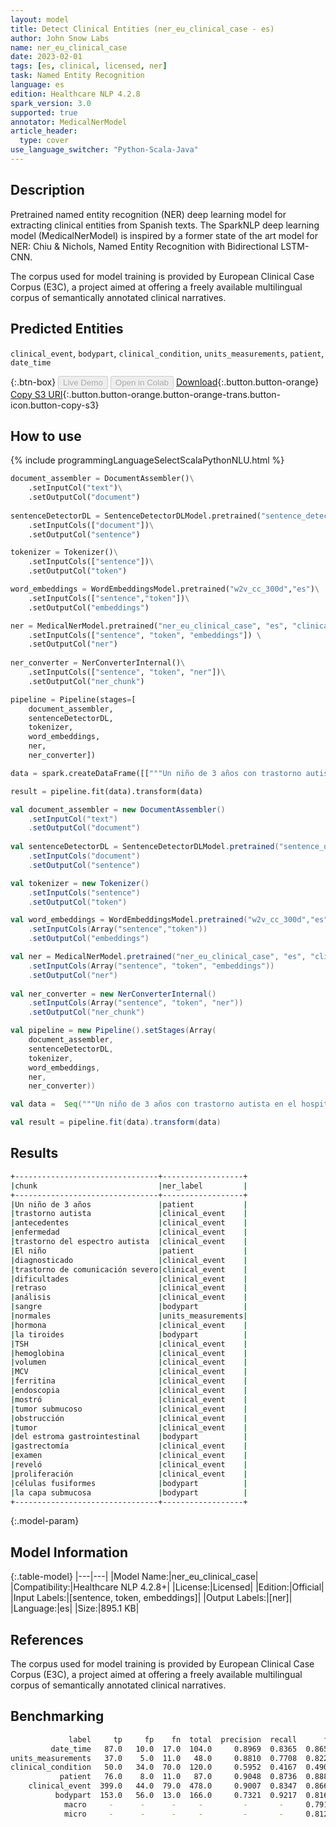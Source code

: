 ```yaml
---
layout: model
title: Detect Clinical Entities (ner_eu_clinical_case - es)
author: John Snow Labs
name: ner_eu_clinical_case
date: 2023-02-01
tags: [es, clinical, licensed, ner]
task: Named Entity Recognition
language: es
edition: Healthcare NLP 4.2.8
spark_version: 3.0
supported: true
annotator: MedicalNerModel
article_header:
  type: cover
use_language_switcher: "Python-Scala-Java"
---
```


## Description

Pretrained named entity recognition (NER) deep learning model for extracting clinical entities from Spanish texts. The SparkNLP deep learning model (MedicalNerModel) is inspired by a former state of the art model for NER: Chiu & Nichols, Named Entity Recognition with Bidirectional LSTM-CNN.

The corpus used for model training is provided by European Clinical Case Corpus (E3C), a project aimed at offering a freely available multilingual corpus of semantically annotated clinical narratives.

## Predicted Entities

`clinical_event`, `bodypart`, `clinical_condition`, `units_measurements`, `patient`, `date_time`

{:.btn-box}
<button class="button button-orange" disabled>Live Demo</button>
<button class="button button-orange" disabled>Open in Colab</button>
[Download](https://s3.amazonaws.com/auxdata.johnsnowlabs.com/clinical/models/ner_eu_clinical_case_es_4.2.8_3.0_1675285093855.zip){:.button.button-orange}
[Copy S3 URI](s3://auxdata.johnsnowlabs.com/clinical/models/ner_eu_clinical_case_es_4.2.8_3.0_1675285093855.zip){:.button.button-orange.button-orange-trans.button-icon.button-copy-s3}

## How to use



<div class="tabs-box" markdown="1">
{% include programmingLanguageSelectScalaPythonNLU.html %}

```python
document_assembler = DocumentAssembler()\
	.setInputCol("text")\
	.setOutputCol("document")
 
sentenceDetectorDL = SentenceDetectorDLModel.pretrained("sentence_detector_dl", "xx")\
	.setInputCols(["document"])\
	.setOutputCol("sentence")

tokenizer = Tokenizer()\
	.setInputCols(["sentence"])\
	.setOutputCol("token")

word_embeddings = WordEmbeddingsModel.pretrained("w2v_cc_300d","es")\
	.setInputCols(["sentence","token"])\
	.setOutputCol("embeddings")

ner = MedicalNerModel.pretrained("ner_eu_clinical_case", "es", "clinical/models") \
	.setInputCols(["sentence", "token", "embeddings"]) \
	.setOutputCol("ner")
 
ner_converter = NerConverterInternal()\
	.setInputCols(["sentence", "token", "ner"])\
	.setOutputCol("ner_chunk")

pipeline = Pipeline(stages=[
	document_assembler,
	sentenceDetectorDL,
	tokenizer,
	word_embeddings,
	ner,
	ner_converter])

data = spark.createDataFrame([["""Un niño de 3 años con trastorno autista en el hospital de la sala pediátrica A del hospital universitario. No tiene antecedentes familiares de enfermedad o trastorno del espectro autista. El niño fue diagnosticado con un trastorno de comunicación severo, con dificultades de interacción social y retraso en el procesamiento sensorial. Los análisis de sangre fueron normales (hormona estimulante de la tiroides (TSH), hemoglobina, volumen corpuscular medio (MCV) y ferritina). La endoscopia alta también mostró un tumor submucoso que causaba una obstrucción subtotal de la salida gástrica. Ante la sospecha de tumor del estroma gastrointestinal, se realizó gastrectomía distal. El examen histopatológico reveló proliferación de células fusiformes en la capa submucosa."""]]).toDF("text")

result = pipeline.fit(data).transform(data)
```
```scala
val document_assembler = new DocumentAssembler()
	.setInputCol("text")
	.setOutputCol("document")
 
val sentenceDetectorDL = SentenceDetectorDLModel.pretrained("sentence_detector_dl", "xx")
	.setInputCols("document")
	.setOutputCol("sentence")

val tokenizer = new Tokenizer()
	.setInputCols("sentence")
	.setOutputCol("token")

val word_embeddings = WordEmbeddingsModel.pretrained("w2v_cc_300d","es")
	.setInputCols(Array("sentence","token"))
	.setOutputCol("embeddings")

val ner = MedicalNerModel.pretrained("ner_eu_clinical_case", "es", "clinical/models")
	.setInputCols(Array("sentence", "token", "embeddings"))
	.setOutputCol("ner")
 
val ner_converter = new NerConverterInternal()
	.setInputCols(Array("sentence", "token", "ner"))
	.setOutputCol("ner_chunk")

val pipeline = new Pipeline().setStages(Array(
	document_assembler,
	sentenceDetectorDL,
	tokenizer,
	word_embeddings,
	ner,
	ner_converter))

val data =  Seq("""Un niño de 3 años con trastorno autista en el hospital de la sala pediátrica A del hospital universitario. No tiene antecedentes familiares de enfermedad o trastorno del espectro autista. El niño fue diagnosticado con un trastorno de comunicación severo, con dificultades de interacción social y retraso en el procesamiento sensorial. Los análisis de sangre fueron normales (hormona estimulante de la tiroides (TSH), hemoglobina, volumen corpuscular medio (MCV) y ferritina). La endoscopia alta también mostró un tumor submucoso que causaba una obstrucción subtotal de la salida gástrica. Ante la sospecha de tumor del estroma gastrointestinal, se realizó gastrectomía distal. El examen histopatológico reveló proliferación de células fusiformes en la capa submucosa.""").toDS.toDF("text")

val result = pipeline.fit(data).transform(data)
```
</div>

## Results

```bash
+--------------------------------+------------------+
|chunk                           |ner_label         |
+--------------------------------+------------------+
|Un niño de 3 años               |patient           |
|trastorno autista               |clinical_event    |
|antecedentes                    |clinical_event    |
|enfermedad                      |clinical_event    |
|trastorno del espectro autista  |clinical_event    |
|El niño                         |patient           |
|diagnosticado                   |clinical_event    |
|trastorno de comunicación severo|clinical_event    |
|dificultades                    |clinical_event    |
|retraso                         |clinical_event    |
|análisis                        |clinical_event    |
|sangre                          |bodypart          |
|normales                        |units_measurements|
|hormona                         |clinical_event    |
|la tiroides                     |bodypart          |
|TSH                             |clinical_event    |
|hemoglobina                     |clinical_event    |
|volumen                         |clinical_event    |
|MCV                             |clinical_event    |
|ferritina                       |clinical_event    |
|endoscopia                      |clinical_event    |
|mostró                          |clinical_event    |
|tumor submucoso                 |clinical_event    |
|obstrucción                     |clinical_event    |
|tumor                           |clinical_event    |
|del estroma gastrointestinal    |bodypart          |
|gastrectomía                    |clinical_event    |
|examen                          |clinical_event    |
|reveló                          |clinical_event    |
|proliferación                   |clinical_event    |
|células fusiformes              |bodypart          |
|la capa submucosa               |bodypart          |
+--------------------------------+------------------+
```

{:.model-param}
## Model Information

{:.table-model}
|---|---|
|Model Name:|ner_eu_clinical_case|
|Compatibility:|Healthcare NLP 4.2.8+|
|License:|Licensed|
|Edition:|Official|
|Input Labels:|[sentence, token, embeddings]|
|Output Labels:|[ner]|
|Language:|es|
|Size:|895.1 KB|

## References

The corpus used for model training is provided by European Clinical Case Corpus (E3C), a project aimed at offering a freely available multilingual corpus of semantically annotated clinical narratives.

## Benchmarking

```bash
             label     tp     fp    fn  total  precision  recall      f1
         date_time   87.0   10.0  17.0  104.0     0.8969  0.8365  0.8657
units_measurements   37.0    5.0  11.0   48.0     0.8810  0.7708  0.8222
clinical_condition   50.0   34.0  70.0  120.0     0.5952  0.4167  0.4902
           patient   76.0    8.0  11.0   87.0     0.9048  0.8736  0.8889
    clinical_event  399.0   44.0  79.0  478.0     0.9007  0.8347  0.8664
          bodypart  153.0   56.0  13.0  166.0     0.7321  0.9217  0.8160
            macro     -      -      -     -         -       -     0.7916
            micro     -      -      -     -         -       -     0.8128
```
